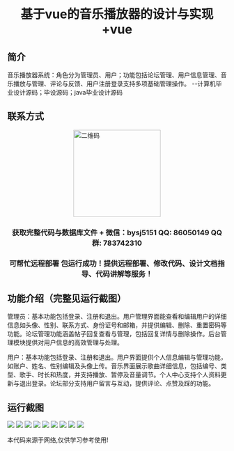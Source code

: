 <p><h1 align="center">基于vue的音乐播放器的设计与实现+vue</h1></p>

## 简介
音乐播放器系统：角色分为管理员、用户；功能包括论坛管理、用户信息管理、音乐播放与管理、评论与反馈、用户注册登录支持多项基础管理操作。    --计算机毕业设计源码；毕设源码；java毕业设计源码


## 联系方式
<img src="https://bs-1329754181.cos.ap-shanghai.myqcloud.com/wx.jpg" alt="二维码" style="display: block; margin: 0 auto;" width="200px">
<p><h3 align="center">获取完整代码与数据库文件 + 微信：bysj5151 QQ: 86050149 QQ群: 783742310</h3></p>
<p><h3 align="center">可帮忙远程部署 包运行成功！提供远程部署、修改代码、设计文档指导、代码讲解等服务！</h3></p>

## 功能介绍（完整见运行截图）
管理员：基本功能包括登录、注册和退出。用户管理界面能查看和编辑用户的详细信息如头像、性别、联系方式、身份证号和邮箱，并提供编辑、删除、重置密码等功能。论坛管理功能涵盖帖子回复查看与管理，包括回复详情与删除操作。后台管理模块提供对用户信息的高效管理与处理。

用户：基本功能包括登录、注册和退出。用户界面提供个人信息编辑与管理功能，如账户、姓名、性别编辑及头像上传。音乐界面展示歌曲详细信息，包括编号、类型、歌手、时长和热度，并支持播放、暂停及音量调节。个人中心支持个人资料更新与退出登录。论坛部分支持用户留言与互动，提供评论、点赞及踩的功能。


## 运行截图
![](https://bs-1329754181.cos.ap-shanghai.myqcloud.com/ssm/MusicPlayer/img/001.jpg)
![](https://bs-1329754181.cos.ap-shanghai.myqcloud.com/ssm/MusicPlayer/img/002.jpg)
![](https://bs-1329754181.cos.ap-shanghai.myqcloud.com/ssm/MusicPlayer/img/003.jpg)
![](https://bs-1329754181.cos.ap-shanghai.myqcloud.com/ssm/MusicPlayer/img/004.jpg)
![](https://bs-1329754181.cos.ap-shanghai.myqcloud.com/ssm/MusicPlayer/img/005.jpg)
![](https://bs-1329754181.cos.ap-shanghai.myqcloud.com/ssm/MusicPlayer/img/006.jpg)
![](https://bs-1329754181.cos.ap-shanghai.myqcloud.com/ssm/MusicPlayer/img/007.jpg)
![](https://bs-1329754181.cos.ap-shanghai.myqcloud.com/ssm/MusicPlayer/img/008.jpg)
![](https://bs-1329754181.cos.ap-shanghai.myqcloud.com/ssm/MusicPlayer/img/009.jpg)

<p>本代码来源于网络,仅供学习参考使用!</p>
